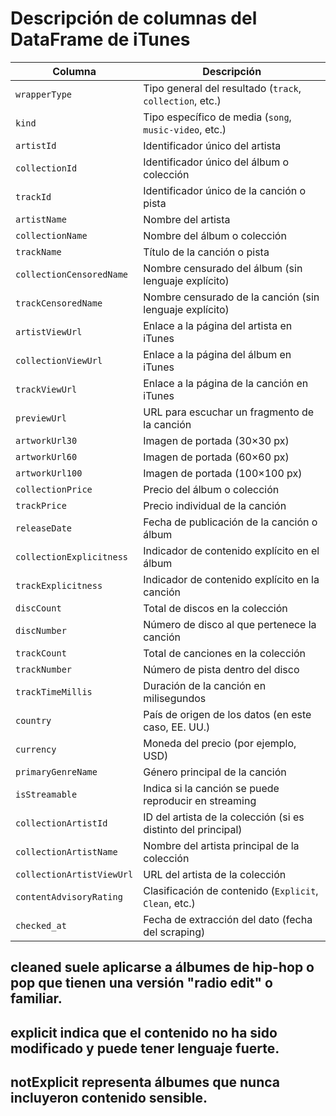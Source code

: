 # Descripción de columnas del DataFrame de iTunes

| **Columna**                | **Descripción** |
|----------------------------|-----------------|
| `wrapperType`              | Tipo general del resultado (`track`, `collection`, etc.) |
| `kind`                     | Tipo específico de media (`song`, `music-video`, etc.) |
| `artistId`                 | Identificador único del artista |
| `collectionId`             | Identificador único del álbum o colección |
| `trackId`                  | Identificador único de la canción o pista |
| `artistName`               | Nombre del artista |
| `collectionName`           | Nombre del álbum o colección |
| `trackName`                | Título de la canción o pista |
| `collectionCensoredName`   | Nombre censurado del álbum (sin lenguaje explícito) |
| `trackCensoredName`        | Nombre censurado de la canción (sin lenguaje explícito) |
| `artistViewUrl`            | Enlace a la página del artista en iTunes |
| `collectionViewUrl`        | Enlace a la página del álbum en iTunes |
| `trackViewUrl`             | Enlace a la página de la canción en iTunes |
| `previewUrl`               | URL para escuchar un fragmento de la canción |
| `artworkUrl30`             | Imagen de portada (30×30 px) |
| `artworkUrl60`             | Imagen de portada (60×60 px) |
| `artworkUrl100`            | Imagen de portada (100×100 px) |
| `collectionPrice`          | Precio del álbum o colección |
| `trackPrice`               | Precio individual de la canción |
| `releaseDate`              | Fecha de publicación de la canción o álbum |
| `collectionExplicitness`   | Indicador de contenido explícito en el álbum |
| `trackExplicitness`        | Indicador de contenido explícito en la canción |
| `discCount`                | Total de discos en la colección |
| `discNumber`               | Número de disco al que pertenece la canción |
| `trackCount`               | Total de canciones en la colección |
| `trackNumber`              | Número de pista dentro del disco |
| `trackTimeMillis`          | Duración de la canción en milisegundos |
| `country`                  | País de origen de los datos (en este caso, EE. UU.) |
| `currency`                 | Moneda del precio (por ejemplo, USD) |
| `primaryGenreName`         | Género principal de la canción |
| `isStreamable`             | Indica si la canción se puede reproducir en streaming |
| `collectionArtistId`       | ID del artista de la colección (si es distinto del principal) |
| `collectionArtistName`     | Nombre del artista principal de la colección |
| `collectionArtistViewUrl`  | URL del artista de la colección |
| `contentAdvisoryRating`    | Clasificación de contenido (`Explicit`, `Clean`, etc.) |
| `checked_at`               | Fecha de extracción del dato (fecha del scraping) |

## cleaned suele aplicarse a álbumes de hip-hop o pop que tienen una versión "radio edit" o familiar.

## explicit indica que el contenido no ha sido modificado y puede tener lenguaje fuerte.

## notExplicit representa álbumes que nunca incluyeron contenido sensible.